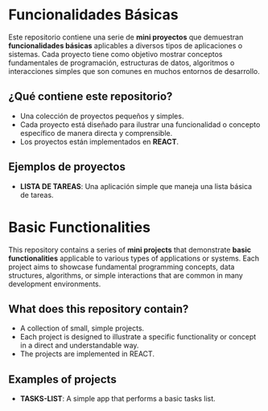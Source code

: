 # Funcionalidades Básicas

Este repositorio contiene una serie de **mini proyectos** que demuestran **funcionalidades básicas** aplicables a diversos tipos de aplicaciones o sistemas. Cada proyecto tiene como objetivo mostrar conceptos fundamentales de programación, estructuras de datos, algoritmos o interacciones simples que son comunes en muchos entornos de desarrollo.

## ¿Qué contiene este repositorio?

- Una colección de proyectos pequeños y simples.
- Cada proyecto está diseñado para ilustrar una funcionalidad o concepto específico de manera directa y comprensible.
- Los proyectos están implementados en **REACT**.

## Ejemplos de proyectos

- **LISTA DE TAREAS**: Una aplicación simple que maneja una lista básica de tareas.


# Basic Functionalities

This repository contains a series of **mini projects** that demonstrate **basic functionalities** applicable to various types of applications or systems. Each project aims to showcase fundamental programming concepts, data structures, algorithms, or simple interactions that are common in many development environments.

## What does this repository contain?

- A collection of small, simple projects.
- Each project is designed to illustrate a specific functionality or concept in a direct and understandable way.
- The projects are implemented in REACT.

## Examples of projects

- **TASKS-LIST**: A simple app that performs a basic tasks list.

